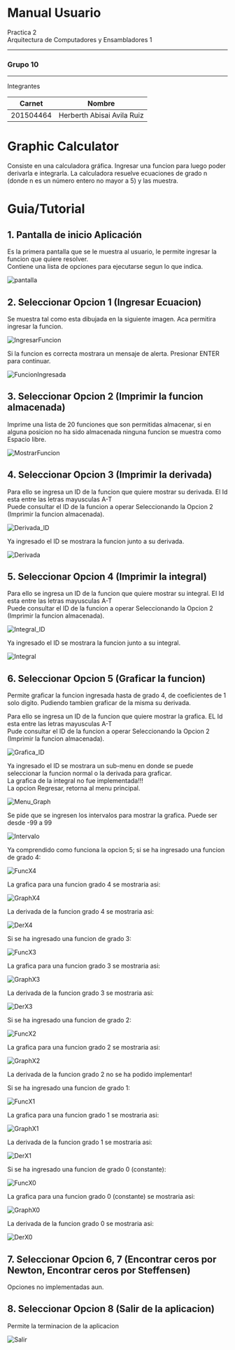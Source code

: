 # Manual Usuario
<p>Practica 2<br>
Arquitectura de Computadores y Ensambladores 1</p>

---

### Grupo 10

---

Integrantes

|   Carnet  |      Nombre   |
|-----------|---------------|
| 201504464 | Herberth Abisai Avila Ruiz |

# Graphic Calculator

<p>Consiste en una calculadora gráfica. Ingresar una funcion para luego poder derivarla e integrarla.
La calculadora resuelve ecuaciones de grado n (donde n es un número entero no mayor a 5) y las muestra.</p>

# Guia/Tutorial

## 1. Pantalla de inicio Aplicación

<p>Es la primera pantalla que se le muestra al usuario, le permite ingresar la funcion que quiere resolver.<br>
Contiene una lista de opciones para ejecutarse segun lo que indica.</p>

![pantalla](https://github.com/Herberth3/-ACYE1-P2_201504464/blob/main/Graphic_Calculator/Images/menu.png)

## 2. Seleccionar Opcion 1 (Ingresar Ecuacion)

<p>Se muestra tal como esta dibujada en la siguiente imagen. Aca permitira ingresar la funcion.</p>

![IngresarFuncion](https://github.com/Herberth3/-ACYE1-P2_201504464/blob/main/Graphic_Calculator/Images/Opcion1.png)

<p>Si la funcion es correcta mostrara un mensaje de alerta. Presionar ENTER para continuar.</p>

![FuncionIngresada](https://github.com/Herberth3/-ACYE1-P2_201504464/blob/main/Graphic_Calculator/Images/Opcion1(1).png)

## 3. Seleccionar Opcion 2 (Imprimir la funcion almacenada)

<p>Imprime una lista de 20 funciones que son permitidas almacenar, si en alguna posicion no ha sido almacenada ninguna funcion se muestra como Espacio libre.</p>

![MostrarFuncion](https://github.com/Herberth3/-ACYE1-P2_201504464/blob/main/Graphic_Calculator/Images/Opcion2.png)

## 4. Seleccionar Opcion 3 (Imprimir la derivada)

<p>Para ello se ingresa un ID de la funcion que quiere mostrar su derivada. El Id esta entre las letras mayusculas A-T<br>
Puede consultar el ID de la funcion a operar Seleccionando la Opcion 2 (Imprimir la funcion almacenada).</p>

![Derivada_ID](https://github.com/Herberth3/-ACYE1-P2_201504464/blob/main/Graphic_Calculator/Images/Opcion3.png)

<p>Ya ingresado el ID se mostrara la funcion junto a su derivada.</p>

![Derivada](https://github.com/Herberth3/-ACYE1-P2_201504464/blob/main/Graphic_Calculator/Images/Opcion3(1).png)

## 5. Seleccionar Opcion 4 (Imprimir la integral)

<p>Para ello se ingresa un ID de la funcion que quiere mostrar su integral. El Id esta entre las letras mayusculas A-T<br>
Puede consultar el ID de la funcion a operar Seleccionando la Opcion 2 (Imprimir la funcion almacenada).</p>

![Integral_ID](https://github.com/Herberth3/-ACYE1-P2_201504464/blob/main/Graphic_Calculator/Images/Opcion4.png)

<p>Ya ingresado el ID se mostrara la funcion junto a su integral.</p>

![Integral](https://github.com/Herberth3/-ACYE1-P2_201504464/blob/main/Graphic_Calculator/Images/Opcion4(1).png)

## 6. Seleccionar Opcion 5 (Graficar la funcion)
<p>Permite graficar la funcion ingresada hasta de grado 4, de coeficientes de 1 solo digito. Pudiendo tambien graficar de la misma su derivada.</p>
<p>Para ello se ingresa un ID de la funcion que quiere mostrar la grafica. EL Id esta entre las letras mayusculas A-T<br>
Pude consultar el ID de la funcion a operar Seleccionando la Opcion 2 (Imprimir la funcion almacenada).</p>

![Grafica_ID](https://github.com/Herberth3/-ACYE1-P2_201504464/blob/main/Graphic_Calculator/Images/ChooseOpt5.png)

<p>Ya ingresado el ID se mostrara un sub-menu en donde se puede seleccionar la funcion normal o la derivada para graficar.<br>
La grafica de la integral no fue implementada!!!<br>
La opcion Regresar, retorna al menu principal.</p>

![Menu_Graph](https://github.com/Herberth3/-ACYE1-P2_201504464/blob/main/Graphic_Calculator/Images/ChooseGraph.png)

<p>Se pide que se ingresen los intervalos para mostrar la grafica. Puede ser desde -99 a 99</p>

![Intervalo](https://github.com/Herberth3/-ACYE1-P2_201504464/blob/main/Graphic_Calculator/Images/Intervalo.png)

<p>Ya comprendido como funciona la opcion 5; si se ha ingresado una funcion de grado 4:</p>

![FuncX4](https://github.com/Herberth3/-ACYE1-P2_201504464/blob/main/Graphic_Calculator/Images/funcx4.png)

<p>La grafica para una funcion grado 4 se mostraria asi:</p>

![GraphX4](https://github.com/Herberth3/-ACYE1-P2_201504464/blob/main/Graphic_Calculator/Images/Graphx4.png)

<p>La derivada de la funcion grado 4 se mostraria asi:</p>

![DerX4](https://github.com/Herberth3/-ACYE1-P2_201504464/blob/main/Graphic_Calculator/Images/DerX4Grapx3.png)

<p>Si se ha ingresado una funcion de grado 3:</p>

![FuncX3](https://github.com/Herberth3/-ACYE1-P2_201504464/blob/main/Graphic_Calculator/Images/funcx3.png)

<p>La grafica para una funcion grado 3 se mostraria asi:</p>

![GraphX3](https://github.com/Herberth3/-ACYE1-P2_201504464/blob/main/Graphic_Calculator/Images/DerX4Grapx3.png)

<p>La derivada de la funcion grado 3 se mostraria asi:</p>

![DerX3](https://github.com/Herberth3/-ACYE1-P2_201504464/blob/main/Graphic_Calculator/Images/DerX3Graphx2.png)

<p>Si se ha ingresado una funcion de grado 2:</p>

![FuncX2](https://github.com/Herberth3/-ACYE1-P2_201504464/blob/main/Graphic_Calculator/Images/funcx2.png)

<p>La grafica para una funcion grado 2 se mostraria asi:</p>

![GraphX2](https://github.com/Herberth3/-ACYE1-P2_201504464/blob/main/Graphic_Calculator/Images/DerX3Graphx2.png)

<p>La derivada de la funcion grado 2 no se ha podido implementar!</p>

<p>Si se ha ingresado una funcion de grado 1:</p>

![FuncX1](https://github.com/Herberth3/-ACYE1-P2_201504464/blob/main/Graphic_Calculator/Images/funcx1.png)

<p>La grafica para una funcion grado 1 se mostraria asi:</p>

![GraphX1](https://github.com/Herberth3/-ACYE1-P2_201504464/blob/main/Graphic_Calculator/Images/Graphx1.png)

<p>La derivada de la funcion grado 1 se mostraria asi:</p>

![DerX1](https://github.com/Herberth3/-ACYE1-P2_201504464/blob/main/Graphic_Calculator/Images/DerX1.png)

<p>Si se ha ingresado una funcion de grado 0 (constante):</p>

![FuncX0](https://github.com/Herberth3/-ACYE1-P2_201504464/blob/main/Graphic_Calculator/Images/funcx0.png)

<p>La grafica para una funcion grado 0 (constante) se mostraria asi:</p>

![GraphX0](https://github.com/Herberth3/-ACYE1-P2_201504464/blob/main/Graphic_Calculator/Images/Graphx0.png)

<p>La derivada de la funcion grado 0 se mostraria asi:</p>

![DerX0](https://github.com/Herberth3/-ACYE1-P2_201504464/blob/main/Graphic_Calculator/Images/DerX0.png)

## 7. Seleccionar Opcion 6, 7 (Encontrar ceros por Newton, Encontrar ceros por Steffensen)
<p>Opciones no implementadas aun.</p>

## 8. Seleccionar Opcion 8 (Salir de la aplicacion)

<p>Permite la terminacion de la aplicacion</p>

![Salir](https://github.com/Herberth3/-ACYE1-P2_201504464/blob/main/Graphic_Calculator/Images/Opcion8.png)

